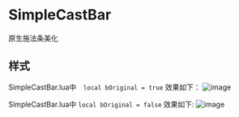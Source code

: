 # SimpleCastBar
原生施法条美化

## 样式
SimpleCastBar.lua中　`local bOriginal = true` 效果如下：
![image](https://github.com/StartAt24/SimpleCastBar/master/screenshot/original.jpg)

SimpleCastBar.lua中 `local bOriginal = false` 效果如下:
![image](https://github.com/StartAt24/SimpleCastBar/master/screenshot/fancy.jpg)


